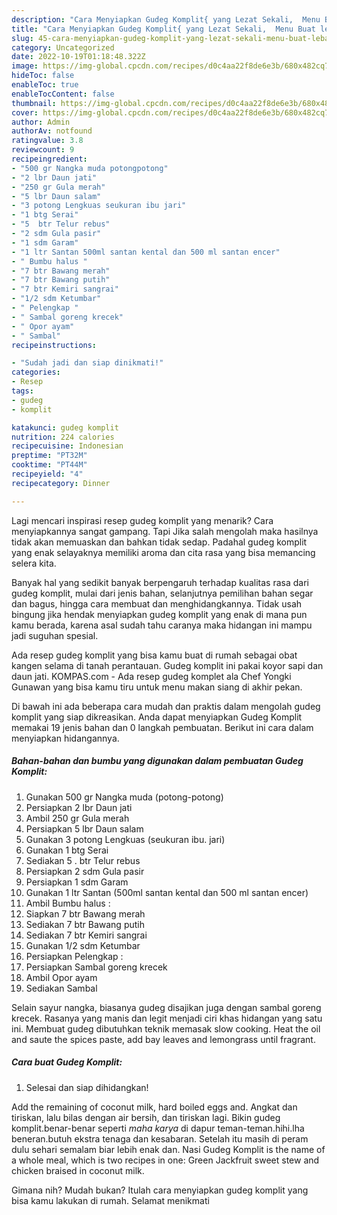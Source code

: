 ```yaml
---
description: "Cara Menyiapkan Gudeg Komplit{ yang Lezat Sekali,  Menu Buat lebaran"
title: "Cara Menyiapkan Gudeg Komplit{ yang Lezat Sekali,  Menu Buat lebaran"
slug: 45-cara-menyiapkan-gudeg-komplit-yang-lezat-sekali-menu-buat-lebaran
category: Uncategorized
date: 2022-10-19T01:18:48.322Z
image: https://img-global.cpcdn.com/recipes/d0c4aa22f8de6e3b/680x482cq70/gudeg-komplit-foto-resep-utama.jpg
hideToc: false
enableToc: true
enableTocContent: false
thumbnail: https://img-global.cpcdn.com/recipes/d0c4aa22f8de6e3b/680x482cq70/gudeg-komplit-foto-resep-utama.jpg
cover: https://img-global.cpcdn.com/recipes/d0c4aa22f8de6e3b/680x482cq70/gudeg-komplit-foto-resep-utama.jpg
author: Admin
authorAv: notfound
ratingvalue: 3.8
reviewcount: 9
recipeingredient:
- "500 gr Nangka muda potongpotong"
- "2 lbr Daun jati"
- "250 gr Gula merah"
- "5 lbr Daun salam"
- "3 potong Lengkuas seukuran ibu jari"
- "1 btg Serai"
- "5  btr Telur rebus"
- "2 sdm Gula pasir"
- "1 sdm Garam"
- "1 ltr Santan 500ml santan kental dan 500 ml santan encer"
- " Bumbu halus "
- "7 btr Bawang merah"
- "7 btr Bawang putih"
- "7 btr Kemiri sangrai"
- "1/2 sdm Ketumbar"
- " Pelengkap "
- " Sambal goreng krecek"
- " Opor ayam"
- " Sambal"
recipeinstructions:

- "Sudah jadi dan siap dinikmati!"
categories:
- Resep
tags:
- gudeg
- komplit

katakunci: gudeg komplit 
nutrition: 224 calories
recipecuisine: Indonesian
preptime: "PT32M"
cooktime: "PT44M"
recipeyield: "4"
recipecategory: Dinner

---
```



Lagi mencari inspirasi resep gudeg komplit yang menarik? Cara menyiapkannya sangat gampang. Tapi Jika salah mengolah maka hasilnya tidak akan memuaskan dan bahkan tidak sedap. Padahal gudeg komplit yang enak selayaknya memiliki aroma dan cita rasa yang bisa memancing selera kita.


Banyak hal yang sedikit banyak berpengaruh terhadap kualitas rasa dari gudeg komplit, mulai dari jenis bahan, selanjutnya pemilihan bahan segar dan bagus, hingga cara membuat dan menghidangkannya. Tidak usah bingung jika hendak menyiapkan gudeg komplit yang enak di mana pun kamu berada, karena asal sudah tahu caranya maka hidangan ini mampu jadi suguhan spesial.

Ada resep gudeg komplit yang bisa kamu buat di rumah sebagai obat kangen selama di tanah perantauan. Gudeg komplit ini pakai koyor sapi dan daun jati. KOMPAS.com - Ada resep gudeg komplet ala Chef Yongki Gunawan yang bisa kamu tiru untuk menu makan siang di akhir pekan.


Di bawah ini ada beberapa cara mudah dan praktis dalam mengolah gudeg komplit yang siap dikreasikan. Anda dapat menyiapkan Gudeg Komplit memakai 19 jenis bahan dan 0 langkah pembuatan. Berikut ini cara dalam menyiapkan hidangannya.

<!--inarticleads1-->

##### Bahan-bahan dan bumbu yang digunakan dalam pembuatan Gudeg Komplit:

1. Gunakan 500 gr Nangka muda (potong-potong)
1. Persiapkan 2 lbr Daun jati
1. Ambil 250 gr Gula merah
1. Persiapkan 5 lbr Daun salam
1. Gunakan 3 potong Lengkuas (seukuran ibu. jari)
1. Gunakan 1 btg Serai
1. Sediakan 5 . btr Telur rebus
1. Persiapkan 2 sdm Gula pasir
1. Persiapkan 1 sdm Garam
1. Gunakan 1 ltr Santan (500ml santan kental dan 500 ml santan encer)
1. Ambil  Bumbu halus :
1. Siapkan 7 btr Bawang merah
1. Sediakan 7 btr Bawang putih
1. Sediakan 7 btr Kemiri sangrai
1. Gunakan 1/2 sdm Ketumbar
1. Persiapkan  Pelengkap :
1. Persiapkan  Sambal goreng krecek
1. Ambil  Opor ayam
1. Sediakan  Sambal


Selain sayur nangka, biasanya gudeg disajikan juga dengan sambal goreng krecek. Rasanya yang manis dan legit menjadi ciri khas hidangan yang satu ini. Membuat gudeg dibutuhkan teknik memasak slow cooking. Heat the oil and saute the spices paste, add bay leaves and lemongrass until fragrant. 

<!--inarticleads2-->

##### Cara buat Gudeg Komplit:


1. Selesai dan siap dihidangkan!

Add the remaining of coconut milk, hard boiled eggs and. Angkat dan tiriskan, lalu bilas dengan air bersih, dan tiriskan lagi. Bikin gudeg komplit.benar-benar seperti *maha karya* di dapur teman-teman.hihi.lha beneran.butuh ekstra tenaga dan kesabaran. Setelah itu masih di peram dulu sehari semalam biar lebih enak dan. Nasi Gudeg Komplit is the name of a whole meal, which is two recipes in one: Green Jackfruit sweet stew and chicken braised in coconut milk. 

Gimana nih? Mudah bukan? Itulah cara menyiapkan gudeg komplit yang bisa kamu lakukan di rumah. Selamat menikmati
